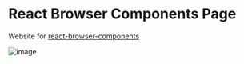 # React Browser Components Page

Website for [react-browser-components](https://github.com/EnhancedJax/react-browser-components)

![image](https://github.com/EnhancedJax/react-browser-components-page/assets/80020581/485a48a7-25de-4553-8ccc-85a46a18d808)
